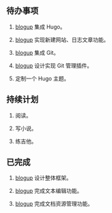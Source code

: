 ---
---

## 待办事项

1. [blogup](https://github.com/lzxqaq/blogup.git) 集成 Hugo。

2. [blogup](https://github.com/lzxqaq/blogup.git) 实现新建网站、日志文章功能。

3. [blogup](https://github.com/lzxqaq/blogup.git) 集成 Git。

4. [blogup](https://github.com/lzxqaq/blogup.git) 设计实现 Git 管理插件。

5. 定制一个 Hugo 主题。

## 持续计划

1. 阅读。

2. 写小说。

3. 练吉他。

## 已完成

1. [blogup](https://github.com/lzxqaq/blogup.git) 设计整体框架。

2. [blogup](https://github.com/lzxqaq/blogup.git) 完成文本编辑功能。

3. [blogup](https://github.com/lzxqaq/blogup.git) 完成文档资源管理功能。